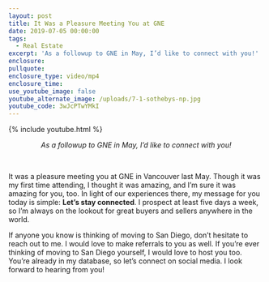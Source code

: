 ```yaml
---
layout: post
title: It Was a Pleasure Meeting You at GNE
date: 2019-07-05 00:00:00
tags:
  - Real Estate
excerpt: 'As a followup to GNE in May, I’d like to connect with you!'
enclosure:
pullquote:
enclosure_type: video/mp4
enclosure_time:
use_youtube_image: false
youtube_alternate_image: /uploads/7-1-sothebys-np.jpg
youtube_code: 3wJcPTwYMkI
---
```


{% include youtube.html %}

<center><em>As a followup to GNE in May, I&rsquo;d like to connect with you!</em></center>

&nbsp;

It was a pleasure meeting you at GNE in Vancouver last May. Though it was my first time attending, I thought it was amazing, and I’m sure it was amazing for you, too. In light of our experiences there, my message for you today is simple: **Let’s stay connected**. I prospect at least five days a week, so I’m always on the lookout for great buyers and sellers anywhere in the world.

If anyone you know is thinking of moving to San Diego, don’t hesitate to reach out to me. I would love to make referrals to you as well. If you’re ever thinking of moving to San Diego yourself, I would love to host you too. You’re already in my database, so let’s connect on social media. I look forward to hearing from you\!